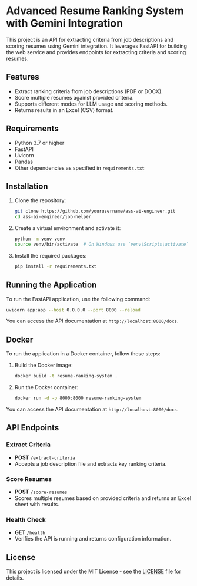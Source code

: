 # Advanced Resume Ranking System with Gemini Integration

This project is an API for extracting criteria from job descriptions and scoring resumes using Gemini integration. It leverages FastAPI for building the web service and provides endpoints for extracting criteria and scoring resumes.

## Features

- Extract ranking criteria from job descriptions (PDF or DOCX).
- Score multiple resumes against provided criteria.
- Supports different modes for LLM usage and scoring methods.
- Returns results in an Excel (CSV) format.

## Requirements

- Python 3.7 or higher
- FastAPI
- Uvicorn
- Pandas
- Other dependencies as specified in `requirements.txt`

## Installation

1. Clone the repository:

   ```bash
   git clone https://github.com/yourusername/ass-ai-engineer.git
   cd ass-ai-engineer/job-helper
   ```

2. Create a virtual environment and activate it:

   ```bash
   python -m venv venv
   source venv/bin/activate  # On Windows use `venv\Scripts\activate`
   ```

3. Install the required packages:

   ```bash
   pip install -r requirements.txt
   ```

## Running the Application

To run the FastAPI application, use the following command:

```bash
uvicorn app:app --host 0.0.0.0 --port 8000 --reload
```

You can access the API documentation at `http://localhost:8000/docs`.

## Docker

To run the application in a Docker container, follow these steps:

1. Build the Docker image:

   ```bash
   docker build -t resume-ranking-system .
   ```

2. Run the Docker container:

   ```bash
   docker run -d -p 8000:8000 resume-ranking-system
   ```

You can access the API documentation at `http://localhost:8000/docs`.

## API Endpoints

### Extract Criteria

- **POST** `/extract-criteria`
- Accepts a job description file and extracts key ranking criteria.

### Score Resumes

- **POST** `/score-resumes`
- Scores multiple resumes based on provided criteria and returns an Excel sheet with results.

### Health Check

- **GET** `/health`
- Verifies the API is running and returns configuration information.

## License

This project is licensed under the MIT License - see the [LICENSE](LICENSE) file for details.

